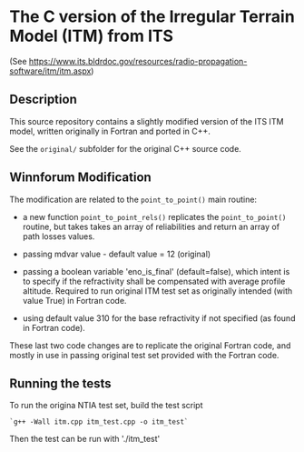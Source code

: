 # The C version of the Irregular Terrain Model (ITM) from ITS

(See https://www.its.bldrdoc.gov/resources/radio-propagation-software/itm/itm.aspx)

## Description

This source repository contains a slightly modified version of the ITS ITM model,
written originally in Fortran and ported in C++.

See the `original/` subfolder for the original C++ source code.


## Winnforum Modification

The modification are related to the `point_to_point()` main routine:

 - a new function `point_to_point_rels()` replicates the `point_to_point()` routine,
 but takes takes an array of reliabilities and return an array of path losses values.

 - passing mdvar value - default value = 12 (original)

 - passing a boolean variable 'eno_is_final' (default=false), which intent is
 to specify if the refractivity shall be compensated with average profile
 altitude. Required to run original ITM test set as originally intended (with
 value True) in Fortran code.

 - using default value 310 for the base refractivity if not specified (as found
 in Fortran code).

These last two code changes are to replicate the original Fortran code, and
mostly in use in passing original test set provided with the Fortran code.

## Running the tests
To run the origina NTIA test set, build the test script

    `g++ -Wall itm.cpp itm_test.cpp -o itm_test`

Then the test can be run with './itm_test'
